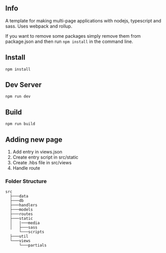 ## Info
A template for making multi-page applications with nodejs, typescript and sass. Uses webpack and rollup. 

If you want to remove some packages simply remove them from package.json and then run ``npm install`` in the command line.

## Install
``npm install``

## Dev Server 
``npm run dev``

## Build 
``npm run build``

## Adding new page
1. Add entry in views.json
2. Create entry script in src/static
3. Create .hbs file in src/views
4. Handle route 

### Folder Structure 
```` 
src
  ├───data
  ├───db
  ├───handlers
  ├───models
  ├───routes
  ├───static
  │   |───media
  │   ├───sass
      └───scripts
  ├───util
  └───views
      └───partials
  
````